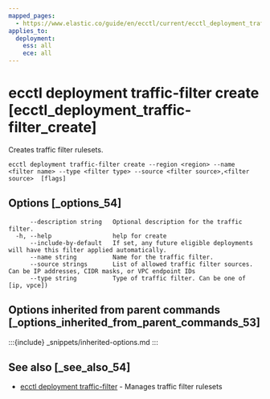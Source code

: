 ```yaml
---
mapped_pages:
  - https://www.elastic.co/guide/en/ecctl/current/ecctl_deployment_traffic-filter_create.html
applies_to:
  deployment:
    ess: all
    ece: all
---
```


# ecctl deployment traffic-filter create [ecctl_deployment_traffic-filter_create]

Creates traffic filter rulesets.

```
ecctl deployment traffic-filter create --region <region> --name <filter name> --type <filter type> --source <filter source>,<filter source>  [flags]
```


## Options [_options_54]

```
      --description string   Optional description for the traffic filter.
  -h, --help                 help for create
      --include-by-default   If set, any future eligible deployments will have this filter applied automatically.
      --name string          Name for the traffic filter.
      --source strings       List of allowed traffic filter sources. Can be IP addresses, CIDR masks, or VPC endpoint IDs
      --type string          Type of traffic filter. Can be one of [ip, vpce])
```


## Options inherited from parent commands [_options_inherited_from_parent_commands_53]

:::{include} _snippets/inherited-options.md
:::


## See also [_see_also_54]

* [ecctl deployment traffic-filter](/reference/ecctl_deployment_traffic-filter.md)	 - Manages traffic filter rulesets

